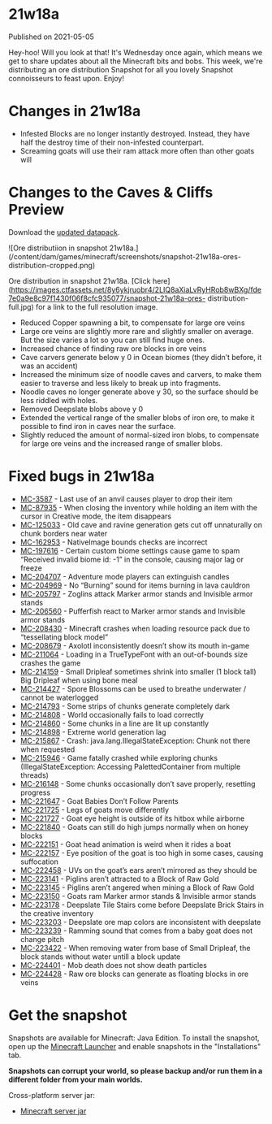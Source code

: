 # 21w18a
Published on 2021-05-05

Hey-hoo! Will you look at that! It's Wednesday once again, which means we get
to share updates about all the Minecraft bits and bobs. This week, we're
distributing an ore distribution Snapshot for all you lovely Snapshot
connoisseurs to feast upon. Enjoy!  

# Changes in 21w18a

  * Infested Blocks are no longer instantly destroyed. Instead, they have half the destroy time of their non-infested counterpart.
  * Screaming goats will use their ram attack more often than other goats will

# Changes to the Caves & Cliffs Preview

Download the [updated
datapack](https://launcher.mojang.com/v1/objects/6b510a715701aec5e601c7966d87922a300e0c73/CavesAndCliffsPreview.zip).

![Ore distributiion in snapshot
21w18a.](/content/dam/games/minecraft/screenshots/snapshot-21w18a-ores-
distribution-cropped.png)

Ore distribution in snapshot 21w18a. [Click
here](https://images.ctfassets.net/8y6ykjruobr4/2LIQ8aXiaLvRyHRob8wBXg/fde7e0a9e8c97f1430f06f8cfc935077/snapshot-21w18a-ores-
distribution-full.jpg) for a link to the full resolution image.

  * Reduced Copper spawning a bit, to compensate for large ore veins
  * Large ore veins are slightly more rare and slightly smaller on average. But the size varies a lot so you can still find huge ones.
  * Increased chance of finding raw ore blocks in ore veins
  * Cave carvers generate below y 0 in Ocean biomes (they didn’t before, it was an accident)
  * Increased the minimum size of noodle caves and carvers, to make them easier to traverse and less likely to break up into fragments.
  * Noodle caves no longer generate above y 30, so the surface should be less riddled with holes.
  * Removed Deepslate blobs above y 0
  * Extended the vertical range of the smaller blobs of iron ore, to make it possible to find iron in caves near the surface.
  * Slightly reduced the amount of normal-sized iron blobs, to compensate for large ore veins and the increased range of smaller blobs.

# Fixed bugs in 21w18a

  * [MC-3587](https://bugs.mojang.com/browse/MC-3587) \- Last use of an anvil causes player to drop their item
  * [MC-87935](https://bugs.mojang.com/browse/MC-87935) \- When closing the inventory while holding an item with the cursor in Creative mode, the item disappears
  * [MC-125033](https://bugs.mojang.com/browse/MC-125033) \- Old cave and ravine generation gets cut off unnaturally on chunk borders near water
  * [MC-162953](https://bugs.mojang.com/browse/MC-162953) \- NativeImage bounds checks are incorrect
  * [MC-197616](https://bugs.mojang.com/browse/MC-197616) \- Certain custom biome settings cause game to spam “Received invalid biome id: -1” in the console, causing major lag or freeze
  * [MC-204707](https://bugs.mojang.com/browse/MC-204707) \- Adventure mode players can extinguish candles
  * [MC-204969](https://bugs.mojang.com/browse/MC-204969) \- No “Burning” sound for items burning in lava cauldron
  * [MC-205797](https://bugs.mojang.com/browse/MC-205797) \- Zoglins attack Marker armor stands and Invisible armor stands
  * [MC-206560](https://bugs.mojang.com/browse/MC-206560) \- Pufferfish react to Marker armor stands and Invisible armor stands
  * [MC-208430](https://bugs.mojang.com/browse/MC-208430) \- Minecraft crashes when loading resource pack due to “tessellating block model”
  * [MC-208679](https://bugs.mojang.com/browse/MC-208679) \- Axolotl inconsistently doesn’t show its mouth in-game
  * [MC-211064](https://bugs.mojang.com/browse/MC-211064) \- Loading in a TrueTypeFont with an out-of-bounds size crashes the game
  * [MC-214159](https://bugs.mojang.com/browse/MC-214159) \- Small Dripleaf sometimes shrink into smaller (1 block tall) Big Dripleaf when using bone meal
  * [MC-214427](https://bugs.mojang.com/browse/MC-214427) \- Spore Blossoms can be used to breathe underwater / cannot be waterlogged
  * [MC-214793](https://bugs.mojang.com/browse/MC-214793) \- Some strips of chunks generate completely dark
  * [MC-214808](https://bugs.mojang.com/browse/MC-214808) \- World occasionally fails to load correctly
  * [MC-214860](https://bugs.mojang.com/browse/MC-214860) \- Some chunks in a line are lit up constantly
  * [MC-214898](https://bugs.mojang.com/browse/MC-214898) \- Extreme world generation lag
  * [MC-215867](https://bugs.mojang.com/browse/MC-215867) \- Crash: java.lang.IllegalStateException: Chunk not there when requested
  * [MC-215946](https://bugs.mojang.com/browse/MC-215946) \- Game fatally crashed while exploring chunks (IllegalStateException: Accessing PalettedContainer from multiple threads)
  * [MC-216148](https://bugs.mojang.com/browse/MC-216148) \- Some chunks occasionally don’t save properly, resetting progress
  * [MC-221647](https://bugs.mojang.com/browse/MC-221647) \- Goat Babies Don’t Follow Parents
  * [MC-221725](https://bugs.mojang.com/browse/MC-221725) \- Legs of goats move differently
  * [MC-221727](https://bugs.mojang.com/browse/MC-221727) \- Goat eye height is outside of its hitbox while airborne
  * [MC-221840](https://bugs.mojang.com/browse/MC-221840) \- Goats can still do high jumps normally when on honey blocks
  * [MC-222151](https://bugs.mojang.com/browse/MC-222151) \- Goat head animation is weird when it rides a boat
  * [MC-222157](https://bugs.mojang.com/browse/MC-222157) \- Eye position of the goat is too high in some cases, causing suffocation
  * [MC-222458](https://bugs.mojang.com/browse/MC-222458) \- UVs on the goat’s ears aren’t mirrored as they should be
  * [MC-223141](https://bugs.mojang.com/browse/MC-223141) \- Piglins aren’t attracted to a Block of Raw Gold
  * [MC-223145](https://bugs.mojang.com/browse/MC-223145) \- Piglins aren’t angered when mining a Block of Raw Gold
  * [MC-223150](https://bugs.mojang.com/browse/MC-223150) \- Goats ram Marker armor stands & Invisible armor stands
  * [MC-223178](https://bugs.mojang.com/browse/MC-223178) \- Deepslate Tile Stairs come before Deepslate Brick Stairs in the creative inventory
  * [MC-223203](https://bugs.mojang.com/browse/MC-223203) \- Deepslate ore map colors are inconsistent with deepslate
  * [MC-223239](https://bugs.mojang.com/browse/MC-223239) \- Ramming sound that comes from a baby goat does not change pitch
  * [MC-223422](https://bugs.mojang.com/browse/MC-223422) \- When removing water from base of Small Dripleaf, the block stands without water untill a block update
  * [MC-224401](https://bugs.mojang.com/browse/MC-224401) \- Mob death does not show death particles
  * [MC-224428](https://bugs.mojang.com/browse/MC-224428) \- Raw ore blocks can generate as floating blocks in ore veins

# Get the snapshot

Snapshots are available for Minecraft: Java Edition. To install the snapshot,
open up the [Minecraft Launcher](/download.html) and enable snapshots in the
"Installations" tab.

**Snapshots can corrupt your world, so please backup and/or run them in a
different folder from your main worlds.**

Cross-platform server jar:

  * [Minecraft server jar](https://launcher.mojang.com/v1/objects/0b18d883bd1132f761aa715d6a97e29e54a9b8b6/server.jar)


